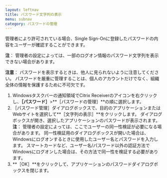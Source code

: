 ```yaml
---
layout: leftnav
title: パスワード文字列の表示
menu: subnav
category: パスワードの管理
---
```


管理者により許可されている場合、Single Sign-Onに登録したパスワードの内容をユーザーが確認することができます。

**注**： 管理者の設定によっては、一部のログオン情報のパスワード文字列を表示できない場合があります。

**注意**： パスワードを表示するときは、他人に見られないように注意してください。 パスワードを厳重に管理することは、個人のアカウントだけでなく、組織全体の情報を保護するために不可欠です。

1. Windowsタスクバーの通知領域でCitrix Receiverのアイコンを右クリックし、**［パスワード］**>**［パスワードの管理］**の順に選択します。
1. ［パスワード管理］ダイアログボックスで、目的のアプリケーションまたはWebサイトを選択して**［文字列の表示］**をクリックします。 ダイアログボックスが開き、選択したアプリケーションのパスワードが表示されます。
**注**： 管理者の設定によっては、ここでユーザーの同一性検証が必要になる場合があります。 同一性検証用のダイアログボックスが開いた場合は、Windowsにログオンするときに使用したユーザー名とパスワードを入力します。 スマートカードなど、ユーザー名/パスワード以外の認証方法でWindowsにログオンした場合は、その方法で同一性を検証する必要があります。
1. **［OK］**をクリックして、アプリケーションのパスワードダイアログボックスを閉じます。

